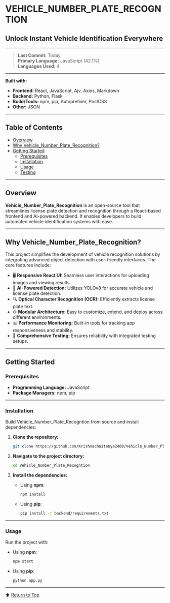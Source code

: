 # VEHICLE_NUMBER_PLATE_RECOGNTION

## Unlock Instant Vehicle Identification Everywhere

---

> **Last Commit:** Today  
> **Primary Language:** JavaScript (42.1%)  
> **Languages Used:** 4

---

**Built with:**
- **Frontend:** React, JavaScript, Ajv, Axios, Markdown  
- **Backend:** Python, Flask  
- **Build/Tools:** npm, pip, Autoprefixer, PostCSS  
- **Other:** JSON

---

## Table of Contents

- [Overview](#overview)
- [Why Vehicle_Number_Plate_Recognition?](#why-vehicle_number_plate_recognition)
- [Getting Started](#getting-started)
  - [Prerequisites](#prerequisites)
  - [Installation](#installation)
  - [Usage](#usage)
  - [Testing](#testing)

---

## Overview

**Vehicle_Number_Plate_Recognition** is an open-source tool that streamlines license plate detection and recognition through a React-based frontend and AI-powered backend. It enables developers to build automated vehicle identification systems with ease.

---

## Why Vehicle_Number_Plate_Recognition?

This project simplifies the development of vehicle recognition solutions by integrating advanced object detection with user-friendly interfaces. The core features include:

- 🖥️ **Responsive React UI:** Seamless user interactions for uploading images and viewing results.
- 🚗 **AI-Powered Detection:** Utilizes YOLOv8 for accurate vehicle and license plate detection.
- 🔍 **Optical Character Recognition (OCR):** Efficiently extracts license plate text.
- ⚙️ **Modular Architecture:** Easy to customize, extend, and deploy across different environments.
- 📊 **Performance Monitoring:** Built-in tools for tracking app responsiveness and stability.
- 🔧 **Comprehensive Testing:** Ensures reliability with integrated testing setups.

---

## Getting Started

### Prerequisites

- **Programming Language:** JavaScript
- **Package Managers:** npm, pip

---

### Installation

Build Vehicle_Number_Plate_Recogntion from source and install dependencies:

1. **Clone the repository:**
   ```sh
   git clone https://github.com/Krishnachaitanya2408/Vehicle_Number_Plate_Recogntion
   ```

2. **Navigate to the project directory:**
   ```sh
   cd Vehicle_Number_Plate_Recogntion
   ```

3. **Install the dependencies:**

   - Using **npm**:
     ```sh
     npm install
     ```

   - Using **pip**:
     ```sh
     pip install -r backend/requirements.txt
     ```

---

### Usage

Run the project with:

- Using **npm**:
  ```sh
  npm start
  ```

- Using **pip**:
  ```sh
  python app.py
  ```
---

⬆︎ [Return to Top](#vehicle_number_plate_recogntion)
